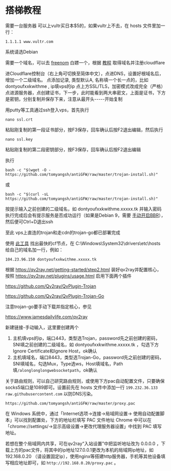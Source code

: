 # 搭梯教程

需要一台服务器 可以上vultr买日本$5的，如果vultr上不去，在 hosts 文件里加一行：

    1.1.1.1 www.vultr.com

系统请选Debian

需要一个域名，可以去 [freenom](https://www.freenom.com/) 白嫖一个，根据 [教程](https://zhujitips.com/328) 取得域名并注册cloudflare

进Cloudflare控制台（右上角可切换至简体中文），点进DNS，设置好根域名后，增加一个二级域名。
点添加记录, 类型默认A, 名称填一个长一点的，比如 dontyoufxxkwithme , ip填vps的ip
点上方SSL/TLS，加密模式改成完全（严格）
点进源服务器，点创建证书，下一步，此时能看到两大串密文，上面是证书，下方是密钥，分别复制并保存下来，注意从最开头-----开始复制

用putty等工具通过ssh登入vps，首先执行

    nano ssl.crt

粘贴刚复制的第一段证书部分，按F3保存，回车确认后按F2退出编辑，然后执行

    nano ssl.key

粘贴刚复制的第二段密钥部分，按F3保存，回车确认后按F2退出编辑

执行

    bash -c "$(wget -O - https://github.com/tomyangsh/antiGFW/raw/master/trojan-install.sh)"

或

    bash -c "$(curl -sL https://github.com/tomyangsh/antiGFW/raw/master/trojan-install.sh)"

按提示输入之前创建的二级域名，如 dontyoufxxkwithme.xxxxx.tk 并输入密码
执行完成后会有提示服务是否成功运行（如果是Debian 9，需要 [手动开启BBR](https://www.mf8.biz/debian9-bbr/)），然后便可Ctrl+D退出ssh

至此 vps上直连的trojan和走cdn的trojan-go都已部署完成

使用 [此工具](https://github.com/XIU2/CloudflareSpeedTest/releases/download/v1.4.8/CloudflareST_windows_amd64.zip) 找出最快的cf节点，在 C:\Windows\System32\drivers\etc\hosts 给自己的域名加一行，例如：

    104.23.96.150 dontyoufxxkwithme.xxxxx.tk

根据 <https://qv2ray.net/getting-started/step2.html> 装好qv2ray并配置核心，按照 <https://qv2ray.net/plugins/usage.html> 启用下面两个插件

<https://github.com/Qv2ray/QvPlugin-Trojan>

<https://github.com/Qv2ray/QvPlugin-Trojan-Go>

注意trojan-go要手动下载并指定核心，参见

<https://www.jamesdailylife.com/qv2ray>

新建链接-手动输入，这里要创建两个
1. 主机填vps的ip，端口443，类型选Trojan，password先之前创建的密码，SNI填之前创建的二级域名，如 dontyoufxxkwithme.xxxxx.tk ，勾选下方Ignore Certificate和Ignore Host，ok确认
2. 主机填域名，端口8443，类型选Trojan-Go，password先之前创建的密码，SNI填域名，勾选Mux，Type选ws，Host填域名，Path填`/alonglonglongwebsocketpath`，ok确认

关于路由规则，可以自己研究路由规则，或使用下方pac自动配置文件，只要确保socks5端口是1089即可。设置前先在 hosts 文件中添加一行 `199.232.36.133 raw.githubusercontent.com` 以防DNS污染。

    https://github.com/tomyangsh/antiGFW/raw/master/proxy.pac

在 Windows 系统中，通过「Internet选项->连接->局域网设置-> 使用自动配置脚本」可以找到配置处，下方的地址栏填写 PAC 文件地址
Chrome 中可以在「chrome://settings/->显示高级设置->更改代理服务器设置」中找到 PAC 填写地址。

若想在整个局域网内共享，可在qv2ray“入站设置”中把监听地址改为 0.0.0.0 ，下载上方的pac文件，将其中的ip地址127.0.0.1更改为本机的局域网ip地址，如 192.168.0.20 （请设置固定ip），使用nginx等搭建http服务器，手机等其他设备填写相应地址即可，如 `http://192.168.0.20/proxy.pac` 。

